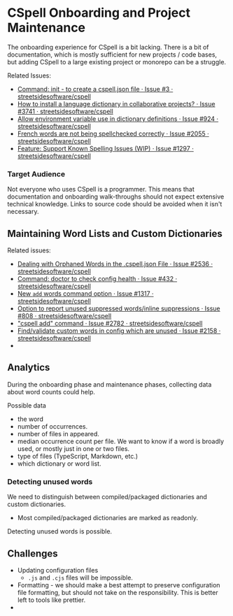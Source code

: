 # CSpell Onboarding and Project Maintenance

The onboarding experience for CSpell is a bit lacking. There is a bit of documentation, which is mostly sufficient for new projects / code bases,
but adding CSpell to a large existing project or monorepo can be a struggle.

Related Issues:

- [Command: init - to create a cspell.json file · Issue #3 · streetsidesoftware/cspell](https://github.com/streetsidesoftware/cspell/issues/3)
- [How to install a language dictionary in collaborative projects? · Issue #3741 · streetsidesoftware/cspell](https://github.com/streetsidesoftware/cspell/issues/3741)
- [Allow environment variable use in dictionary definitions · Issue #924 · streetsidesoftware/cspell](https://github.com/streetsidesoftware/cspell/issues/924)
- [French words are not being spellchecked correctly · Issue #2055 · streetsidesoftware/cspell](https://github.com/streetsidesoftware/cspell/issues/2055)
- [Feature: Support Known Spelling Issues (WIP) · Issue #1297 · streetsidesoftware/cspell](https://github.com/streetsidesoftware/cspell/issues/1297)

### Target Audience

Not everyone who uses CSpell is a programmer. This means that documentation and onboarding walk-throughs should not expect extensive technical knowledge. Links to source code should be avoided when it isn't necessary.

## Maintaining Word Lists and Custom Dictionaries

Related issues:

- [Dealing with Orphaned Words in the .cspell.json File · Issue #2536 · streetsidesoftware/cspell](https://github.com/streetsidesoftware/cspell/issues/2536)
- [Command: doctor to check config health · Issue #432 · streetsidesoftware/cspell](https://github.com/streetsidesoftware/cspell/issues/432)
- [New `add` words command option · Issue #1317 · streetsidesoftware/cspell](https://github.com/streetsidesoftware/cspell/issues/1317)
- [Option to report unused suppressed words/inline suppressions · Issue #808 · streetsidesoftware/cspell](https://github.com/streetsidesoftware/cspell/issues/808)
- ["cspell add" command · Issue #2782 · streetsidesoftware/cspell](https://github.com/streetsidesoftware/cspell/issues/2782)
- [Find/validate custom words in config which are unused · Issue #2158 · streetsidesoftware/cspell](https://github.com/streetsidesoftware/cspell/issues/2158)
-

## Analytics

During the onboarding phase and maintenance phases, collecting data about word counts could help.

Possible data

- the word
- number of occurrences.
- number of files in appeared.
- median occurrence count per file. We want to know if a word is broadly used, or mostly just in one or two files.
- type of files (TypeScript, Markdown, etc.)
- which dictionary or word list.

### Detecting unused words

We need to distinguish between compiled/packaged dictionaries and custom dictionaries.

- Most compiled/packaged dictionaries are marked as readonly.

Detecting unused words is possible.

## Challenges

- Updating configuration files
  - `.js` and `.cjs` files will be impossible.
- Formatting - we should make a best attempt to preserve configuration file formatting, but should not take on the responsibility. This is better left to tools like prettier.
-
